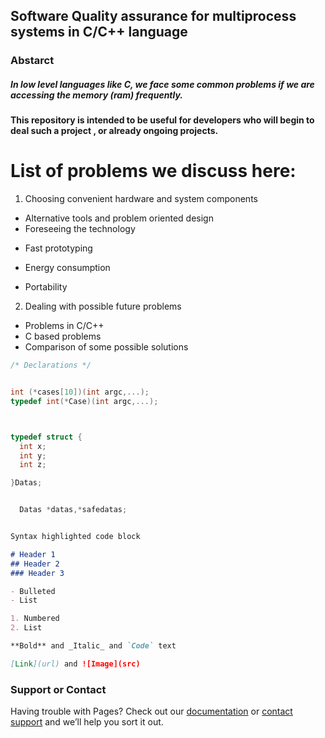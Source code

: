 ## Software Quality assurance for multiprocess systems in C/C++ language


### Abstarct

##### In low level languages like C, we face some common problems if we are accessing the memory (ram) frequently.

#### This repository is intended to be useful for developers who will begin to deal such a project , or already ongoing projects.   

# List of problems we discuss here:

1. Choosing convenient hardware and system components
  - Alternative tools and problem oriented design
  - Foreseeing the technology
  * Fast prototyping

  * Energy consumption

  * Portability


2. Dealing with possible future problems
  - Problems in C/C++
  - C based problems
  - Comparison of some possible solutions


```c
/* Declarations */


int (*cases[10])(int argc,...);
typedef int(*Case)(int argc,...);



typedef struct {
  int x;
  int y;
  int z;

}Datas;


  Datas *datas,*safedatas;


```

```markdown

Syntax highlighted code block

# Header 1
## Header 2
### Header 3

- Bulleted
- List

1. Numbered
2. List

**Bold** and _Italic_ and `Code` text

[Link](url) and ![Image](src)
```

### Support or Contact

Having trouble with Pages? Check out our [documentation](https://help.github.com/categories/github-pages-basics/) or [contact support](https://github.com/contact) and we’ll help you sort it out.
